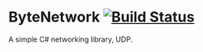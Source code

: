 # ByteNetwork [![Build Status](https://travis-ci.org/Ryozuki/ByteNetwork.svg?branch=master)](https://travis-ci.org/Ryozuki/ByteNetwork)
A simple C# networking library, UDP.
